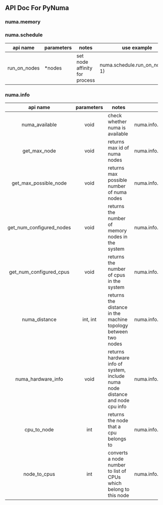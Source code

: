 API Doc For PyNuma
--
### numa.memory

### numa.schedule

| api name      | parameters | notes | use example|
| ----------- | ----------- | ----------- | ----------- |
| run_on_nodes      | *nodes       | set node affinity for process      | numa.schedule.run_on_nodes(0, 1) |



### numa.info
| api name      | parameters | notes | use example|
| :-----------: | :-----------: | ----------- | ----------- |
| numa_available      | void       | check whether numa is available       | numa.info.numa_available() |
| get_max_node      | void       | returns max id of numa nodes      | numa.info.get_max_node() |
| get_max_possible_node      | void       | returns max possible number of numa nodes      | numa.info.get_max_possible_node() |
| get_num_configured_nodes      | void       | returns the number of memory nodes in the system       | numa.info.get_num_configured_nodes() |
| get_num_configured_cpus      | void       | returns the number of cpus in the system       | numa.info.get_num_configured_cpus() |
| numa_distance      | int, int       | returns the distance in the machine topology between two nodes       | numa.info.numa_distance(0, 1) |
| numa_hardware_info      | void       | returns hardware info of system, include numa node distance and node cpu info      | numa.info.numa_hardware_info() |
| cpu_to_node      | int       | returns the node that a cpu belongs to       | numa.info.cpu_to_node(0) |
| node_to_cpus      | int       | converts a node number to list of CPUs which belong to this node    | numa.info.node_to_cpus(0) |
